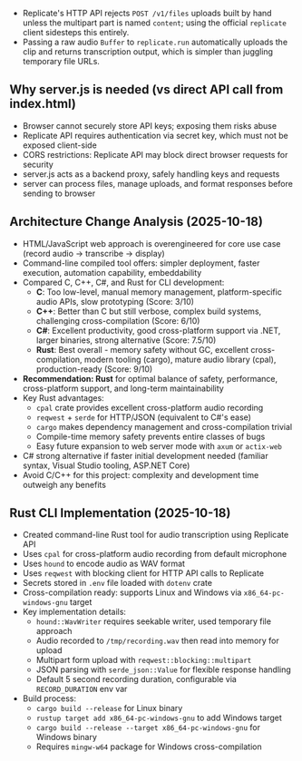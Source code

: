 - Replicate's HTTP API rejects `POST /v1/files` uploads built by hand unless the multipart part is named `content`; using the official `replicate` client sidesteps this entirely.
- Passing a raw audio `Buffer` to `replicate.run` automatically uploads the clip and returns transcription output, which is simpler than juggling temporary file URLs.


## Why server.js is needed (vs direct API call from index.html)

- Browser cannot securely store API keys; exposing them risks abuse
- Replicate API requires authentication via secret key, which must not be exposed client-side
- CORS restrictions: Replicate API may block direct browser requests for security
- server.js acts as a backend proxy, safely handling keys and requests
- server can process files, manage uploads, and format responses before sending to browser

## Architecture Change Analysis (2025-10-18)

- HTML/JavaScript web approach is overengineered for core use case (record audio → transcribe → display)
- Command-line compiled tool offers: simpler deployment, faster execution, automation capability, embeddability
- Compared C, C++, C#, and Rust for CLI development:
  - **C**: Too low-level, manual memory management, platform-specific audio APIs, slow prototyping (Score: 3/10)
  - **C++**: Better than C but still verbose, complex build systems, challenging cross-compilation (Score: 6/10)
  - **C#**: Excellent productivity, good cross-platform support via .NET, larger binaries, strong alternative (Score: 7.5/10)
  - **Rust**: Best overall - memory safety without GC, excellent cross-compilation, modern tooling (cargo), mature audio library (cpal), production-ready (Score: 9/10)
- **Recommendation: Rust** for optimal balance of safety, performance, cross-platform support, and long-term maintainability
- Key Rust advantages:
  - `cpal` crate provides excellent cross-platform audio recording
  - `reqwest` + `serde` for HTTP/JSON (equivalent to C#'s ease)
  - `cargo` makes dependency management and cross-compilation trivial
  - Compile-time memory safety prevents entire classes of bugs
  - Easy future expansion to web server mode with `axum` or `actix-web`
- C# strong alternative if faster initial development needed (familiar syntax, Visual Studio tooling, ASP.NET Core)
- Avoid C/C++ for this project: complexity and development time outweigh any benefits

## Rust CLI Implementation (2025-10-18)

- Created command-line Rust tool for audio transcription using Replicate API
- Uses `cpal` for cross-platform audio recording from default microphone
- Uses `hound` to encode audio as WAV format
- Uses `reqwest` with blocking client for HTTP API calls to Replicate
- Secrets stored in `.env` file loaded with `dotenv` crate
- Cross-compilation ready: supports Linux and Windows via `x86_64-pc-windows-gnu` target
- Key implementation details:
  - `hound::WavWriter` requires seekable writer, used temporary file approach
  - Audio recorded to `/tmp/recording.wav` then read into memory for upload
  - Multipart form upload with `reqwest::blocking::multipart`
  - JSON parsing with `serde_json::Value` for flexible response handling
  - Default 5 second recording duration, configurable via `RECORD_DURATION` env var
- Build process:
  - `cargo build --release` for Linux binary
  - `rustup target add x86_64-pc-windows-gnu` to add Windows target
  - `cargo build --release --target x86_64-pc-windows-gnu` for Windows binary
  - Requires `mingw-w64` package for Windows cross-compilation

